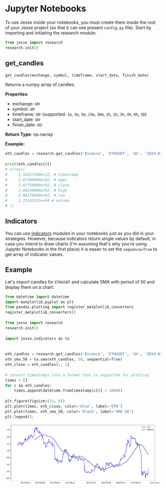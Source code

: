 # Jupyter Notebooks

To use Jesse inside your notebooks, you must create them inside the root of your Jesse project (so that it can see present `config.py` file). Start by importing and initiating the research module:

```py
from jesse import research
research.init()
```

## get_candles

```py
get_candles(exchange, symbol, timeframe, start_date, finish_date)
```

Returns a numpy array of candles.

**Properties**:

-   exchange: str
-   symbol: str
-   timeframe: str (supported: `1m`, `3m`, `5m`, `15m`, `30m`, `1h`, `2h`, `3h`, `4h`, `6h`, `1D`)
-   start_date: str
-   finish_date: str

**Return Type**: np.narray

**Example:**

```py
eth_candles = research.get_candles('Binance', 'ETHUSDT', '4h', '2019-07-28', '2019-09-28')

print(eth_candles[0])
# array([
#     1.56427200e+12, # timestamp 
#     2.07300000e+02, # open
#     2.07750000e+02, # close
#     2.08230000e+02, # high
#     2.06170000e+02, # low
#     2.15143531e+04 # volume
# ])
```

## Indicators
You can use [indicators](/docs/indicators) modules in your notebooks just as you did in your strategies. However, because indicators return single values by default, in case you intend to draw charts (I'm assuming that's why you're using Jupyter Notebooks in the first place) it is easier to set the `sequence=True` to get array of indicator values.

## Example
Let's import candles for `ETHUSDT` and calculate SMA with period of 50 and display them on a chart:

```py
from datetime import datetime
import matplotlib.pyplot as plt
from pandas.plotting import register_matplotlib_converters
register_matplotlib_converters()

from jesse import research
research.init()

import jesse.indicators as ta


eth_candles = research.get_candles('Binance', 'ETHUSDT', '4h', '2019-07-28', '2019-09-28')
eth_sma_50 = ta.sma(eth_candles, 50, sequential=True)
eth_close = eth_candles[:, 2]

# convect timestamps into a format that is supported for plotting
times = []
for c in eth_candles:
    times.append(datetime.fromtimestamp(c[0] / 1000))

plt.figure(figsize=(15, 6))
plt.plot(times, eth_close, color='blue', label='ETH')
plt.plot(times, eth_sma_50, color='black', label='SMA 50')
plt.legend();
```
![notebook-example](../docs/imgs/notebooks-example.png)
